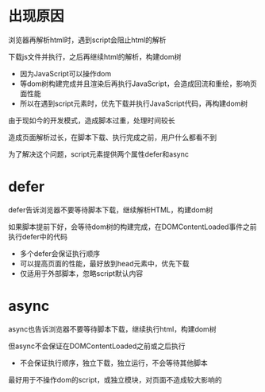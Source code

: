 # 出现原因

浏览器再解析html时，遇到script会阻止html的解析

下载js文件并执行，之后再继续html的解析，构建dom树

- 因为JavaScript可以操作dom
- 等dom树构建完成并且渲染后再执行JavaScript，会造成回流和重绘，影响页面性能
- 所以在遇到script元素时，优先下载并执行JavaScript代码，再构建dom树

由于现如今的开发模式，造成脚本过重，处理时间较长

造成页面解析过长，在脚本下载、执行完成之前，用户什么都看不到

为了解决这个问题，script元素提供两个属性defer和async



# defer

defer告诉浏览器不要等待脚本下载，继续解析HTML，构建dom树

如果脚本提前下好，会等待dom树的构建完成，在DOMContentLoaded事件之前执行defer中的代码

- 多个defer会保证执行顺序
- 可以提高页面的性能，最好放到head元素中，优先下载
- 仅适用于外部脚本，忽略script默认内容



# async

async也告诉浏览器不要等待脚本下载，继续执行html，构建dom树

但async不会保证在DOMContentLoaded之前或之后执行

- 不会保证执行顺序，独立下载，独立运行，不会等待其他脚本

最好用于不操作dom的script，或独立模块，对页面不造成较大影响的

